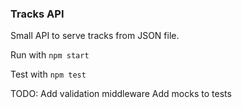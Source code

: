 ### Tracks API

Small API to serve tracks from JSON file.

Run with `npm start`

Test with `npm test`

TODO:
Add validation middleware
Add mocks to tests 